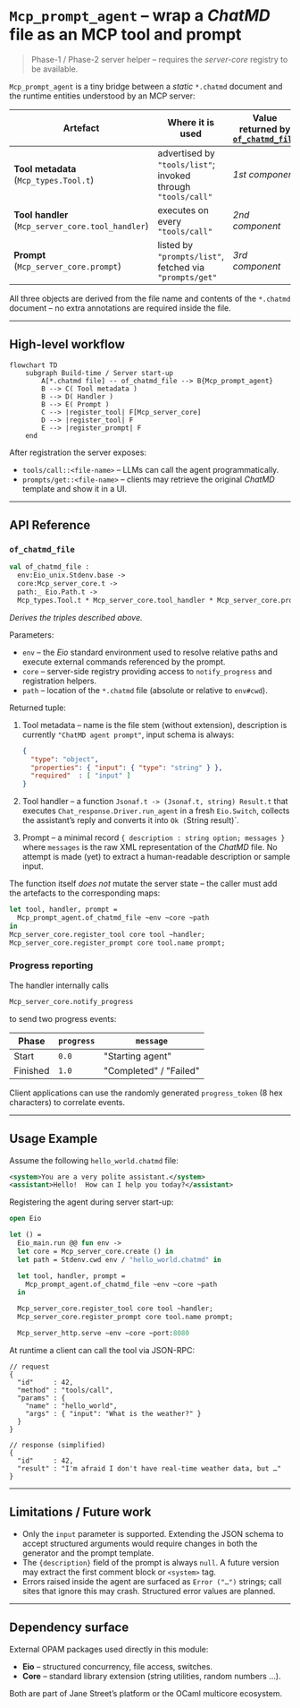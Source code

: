# `Mcp_prompt_agent` – wrap a *ChatMD* file as an MCP **tool** and **prompt**

> Phase-1 / Phase-2 server helper – requires the *server-core* registry to be
> available.

`Mcp_prompt_agent` is a tiny bridge between a *static* `*.chatmd` document and
the runtime entities understood by an MCP server:

| Artefact | Where it is used | Value returned by [`of_chatmd_file`](#val-of_chatmd_file) |
|----------|-----------------|----------------------------------------|
| **Tool metadata** (`Mcp_types.Tool.t`) | advertised by `"tools/list"`; invoked through `"tools/call"` | *1st component* |
| **Tool handler** (`Mcp_server_core.tool_handler`) | executes on every `"tools/call"` | *2nd component* |
| **Prompt** (`Mcp_server_core.prompt`) | listed by `"prompts/list"`, fetched via `"prompts/get"` | *3rd component* |

All three objects are derived from the file name and contents of the
`*.chatmd` document – no extra annotations are required inside the file.

---

## High-level workflow

```mermaid
flowchart TD
    subgraph Build-time / Server start-up
        A[*.chatmd file] -- of_chatmd_file --> B{Mcp_prompt_agent}
        B --> C( Tool metadata )
        B --> D( Handler )
        B --> E( Prompt )
        C --> |register_tool| F[Mcp_server_core]
        D --> |register_tool| F
        E --> |register_prompt| F
    end
```

After registration the server exposes:

* `tools/call::<file-name>` – LLMs can call the agent programmatically.
* `prompts/get::<file-name>` – clients may retrieve the original *ChatMD*
  template and show it in a UI.

---

## API Reference

### `of_chatmd_file`

```ocaml
val of_chatmd_file :
  env:Eio_unix.Stdenv.base ->
  core:Mcp_server_core.t ->
  path:_ Eio.Path.t ->
  Mcp_types.Tool.t * Mcp_server_core.tool_handler * Mcp_server_core.prompt
```

*Derives the triples described above.*

Parameters:

* `env` – the *Eio* standard environment used to resolve relative paths and
  execute external commands referenced by the prompt.
* `core` – server-side registry providing access to `notify_progress` and
  registration helpers.
* `path` – location of the `*.chatmd` file (absolute or relative to
  `env#cwd`).

Returned tuple:

1. Tool metadata – name is the file stem (without extension), description is
   currently `"ChatMD agent prompt"`, input schema is always:

   ```json
   {
     "type": "object",
     "properties": { "input": { "type": "string" } },
     "required"  : [ "input" ]
   }
   ```
2. Tool handler – a function `Jsonaf.t -> (Jsonaf.t, string) Result.t` that
   executes `Chat_response.Driver.run_agent` in a fresh `Eio.Switch`, collects
   the assistant’s reply and converts it into `Ok (`String result)`.
3. Prompt – a minimal record `{ description : string option; messages }` where
   `messages` is the raw XML representation of the *ChatMD* file.  No attempt
   is made (yet) to extract a human-readable description or sample input.

The function itself *does not* mutate the server state – the caller must add
the artefacts to the corresponding maps:

```ocaml
let tool, handler, prompt =
  Mcp_prompt_agent.of_chatmd_file ~env ~core ~path
in
Mcp_server_core.register_tool core tool ~handler;
Mcp_server_core.register_prompt core tool.name prompt;
```

### Progress reporting

The handler internally calls

```ocaml
Mcp_server_core.notify_progress
```

to send two progress events:

| Phase    | `progress` | `message`        |
|----------|------------|------------------|
| Start    | `0.0`      | "Starting agent" |
| Finished | `1.0`      | "Completed" / "Failed"|

Client applications can use the randomly generated `progress_token` (8 hex
characters) to correlate events.

---

## Usage Example

Assume the following `hello_world.chatmd` file:

```xml
<system>You are a very polite assistant.</system>
<assistant>Hello!  How can I help you today?</assistant>
```

Registering the agent during server start-up:

```ocaml
open Eio

let () =
  Eio_main.run @@ fun env ->
  let core = Mcp_server_core.create () in
  let path = Stdenv.cwd env / "hello_world.chatmd" in

  let tool, handler, prompt =
    Mcp_prompt_agent.of_chatmd_file ~env ~core ~path
  in

  Mcp_server_core.register_tool core tool ~handler;
  Mcp_server_core.register_prompt core tool.name prompt;

  Mcp_server_http.serve ~env ~core ~port:8080
```

At runtime a client can call the tool via JSON-RPC:

```jsonc
// request
{
  "id"     : 42,
  "method" : "tools/call",
  "params" : {
    "name" : "hello_world",
    "args" : { "input": "What is the weather?" }
  }
}

// response (simplified)
{
  "id"     : 42,
  "result" : "I'm afraid I don't have real-time weather data, but …"
}
```

---

## Limitations / Future work

* Only the `input` parameter is supported.  Extending the JSON schema to
  accept structured arguments would require changes in both the generator and
  the prompt template.
* The `{description}` field of the prompt is always `null`.  A future version
  may extract the first comment block or `<system>` tag.
* Errors raised inside the agent are surfaced as `Error ("…")` strings; call
  sites that ignore this may crash.  Structured error values are planned.

---

## Dependency surface

External OPAM packages used directly in this module:

* **Eio** – structured concurrency, file access, switches.
* **Core** – standard library extension (string utilities, random numbers …).

Both are part of Jane Street’s platform or the OCaml multicore ecosystem.

